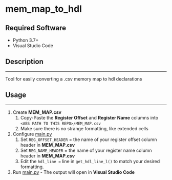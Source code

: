 # mem_map_to_hdl

## Required Software

* Python 3.7+
* Visual Studio Code

## Description

---

Tool for easily converting a .csv memory map to hdl declarations

## Usage

---

1. Create **MEM_MAP.csv**
   1. Copy-Paste the **Register Offset** and **Register Name** columns into `<ABS PATH TO THIS REPO>/MEM_MAP.csv`
   2. Make sure there is no strange formatting, like extended cells
2. Configure [main.py](main.py)  
   1. Set `REG_OFFSET_HEADER` = the name of your register offset column header in **MEM_MAP.csv**
   2. Set `REG_NAME_HEADER` = the name of your register name column header in **MEM_MAP.csv**
   3. Edit the `hdl_line =` line in `get_hdl_line_l()` to match your desired formatting.
3. Run [main.py](main.py) - The output will open in **Visual Studio Code**
